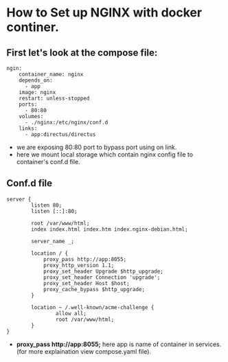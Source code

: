 # How to Set up NGINX with docker continer.

## First let's look at the compose file:
```
ngin:
    container_name: nginx
    depends_on:
      - app
    image: nginx
    restart: unless-stopped
    ports:
      - 80:80
    volumes:
      - ./nginx:/etc/nginx/conf.d
    links:
      - app:directus/directus
```

* we are exposing 80:80 port to bypass port using on link.
* here we mount local storage which contain nginx config file to container's conf.d file.
## Conf.d file
```
server {
        listen 80;
        listen [::]:80;

        root /var/www/html;
        index index.html index.htm index.nginx-debian.html;

        server_name _;

        location / {
            proxy_pass http://app:8055;
            proxy_http_version 1.1;
            proxy_set_header Upgrade $http_upgrade;
            proxy_set_header Connection 'upgrade';
            proxy_set_header Host $host;
            proxy_cache_bypass $http_upgrade;
        }

        location ~ /.well-known/acme-challenge {
                allow all;
                root /var/www/html;
        }
}
```
* **proxy_pass http://app:8055;** here app is name of container in services. (for more explaination view compose.yaml file).
